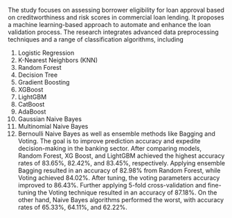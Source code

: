 The study focuses on assessing borrower eligibility for loan approval based on creditworthiness and risk scores in commercial loan lending. It proposes a machine learning-based approach to automate and enhance the loan validation process. The research integrates advanced data preprocessing techniques and a range of classification algorithms, including
 1. Logistic Regression
 2.  K-Nearest Neighbors (KNN)
 3.  Random Forest
 4.  Decision Tree
 5.  Gradient Boosting
 6.  XGBoost
 7.  LightGBM
 8.  CatBoost
 9.  AdaBoost
 10.  Gaussian Naive Bayes
 11.  Multinomial Naive Bayes
 12.  Bernoulli Naive Bayes
as well as ensemble methods like Bagging and Voting. The goal is to improve prediction accuracy and expedite decision-making in the banking sector. After comparing models, Random Forest, XG Boost, and LightGBM achieved the highest accuracy rates of 83.65%, 82.42%, and 83.45%, respectively. Applying ensemble Bagging resulted in an accuracy of 82.98% from Random Forest, while Voting achieved 84.02%. After tuning, the voting parameters accuracy improved to 86.43%. Further applying 5-fold cross-validation and fine-tuning the Voting technique resulted in an accuracy of 87.18%. On the other hand, Naive Bayes algorithms performed the worst, with accuracy rates of 65.33%, 64.11%, and 62.22%.
